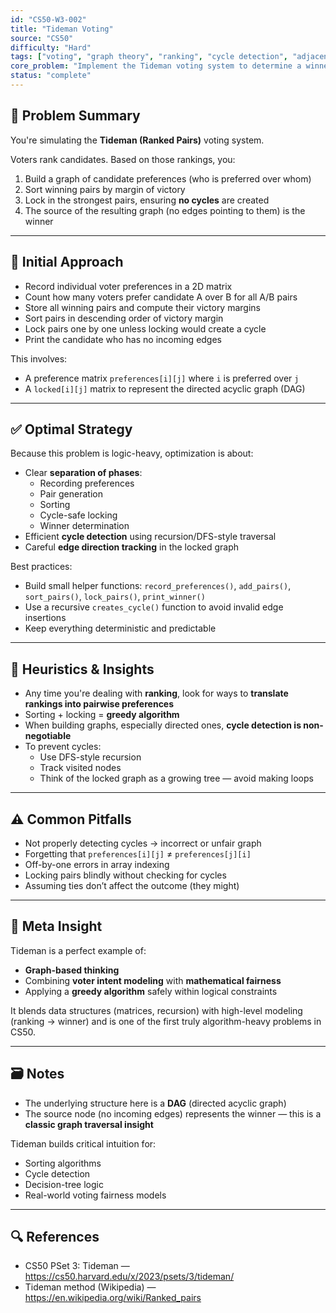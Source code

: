 ```yaml
---
id: "CS50-W3-002"
title: "Tideman Voting"
source: "CS50"
difficulty: "Hard"
tags: ["voting", "graph theory", "ranking", "cycle detection", "adjacency matrix"]
core_problem: "Implement the Tideman voting system to determine a winner based on ranked preferences without creating cycles"
status: "complete"
---
```


## 🧩 Problem Summary 

You're simulating the **Tideman (Ranked Pairs)** voting system.

Voters rank candidates. Based on those rankings, you:
1. Build a graph of candidate preferences (who is preferred over whom)
2. Sort winning pairs by margin of victory
3. Lock in the strongest pairs, ensuring **no cycles** are created
4. The source of the resulting graph (no edges pointing to them) is the winner

---

## 🔄 Initial Approach

- Record individual voter preferences in a 2D matrix  
- Count how many voters prefer candidate A over B for all A/B pairs  
- Store all winning pairs and compute their victory margins  
- Sort pairs in descending order of victory margin  
- Lock pairs one by one unless locking would create a cycle  
- Print the candidate who has no incoming edges

This involves:
- A preference matrix `preferences[i][j]` where `i` is preferred over `j`  
- A `locked[i][j]` matrix to represent the directed acyclic graph (DAG)

---

## ✅ Optimal Strategy

Because this problem is logic-heavy, optimization is about:
- Clear **separation of phases**:
  - Recording preferences
  - Pair generation
  - Sorting
  - Cycle-safe locking
  - Winner determination
- Efficient **cycle detection** using recursion/DFS-style traversal
- Careful **edge direction tracking** in the locked graph

Best practices:
- Build small helper functions: `record_preferences()`, `add_pairs()`, `sort_pairs()`, `lock_pairs()`, `print_winner()`  
- Use a recursive `creates_cycle()` function to avoid invalid edge insertions  
- Keep everything deterministic and predictable

---

## 🧠 Heuristics & Insights

- Any time you're dealing with **ranking**, look for ways to **translate rankings into pairwise preferences**
- Sorting + locking = **greedy algorithm**  
- When building graphs, especially directed ones, **cycle detection is non-negotiable**
- To prevent cycles:
  - Use DFS-style recursion
  - Track visited nodes
  - Think of the locked graph as a growing tree — avoid making loops

---

## ⚠️ Common Pitfalls

- Not properly detecting cycles → incorrect or unfair graph  
- Forgetting that `preferences[i][j]` ≠ `preferences[j][i]`  
- Off-by-one errors in array indexing  
- Locking pairs blindly without checking for cycles  
- Assuming ties don’t affect the outcome (they might)

---

## 🧭 Meta Insight

Tideman is a perfect example of:
- **Graph-based thinking**
- Combining **voter intent modeling** with **mathematical fairness**
- Applying a **greedy algorithm** safely within logical constraints

It blends data structures (matrices, recursion) with high-level modeling (ranking → winner) and is one of the first truly algorithm-heavy problems in CS50.

---

## 🗃️ Notes

- The underlying structure here is a **DAG** (directed acyclic graph)  
- The source node (no incoming edges) represents the winner — this is a **classic graph traversal insight**

Tideman builds critical intuition for:
- Sorting algorithms  
- Cycle detection  
- Decision-tree logic  
- Real-world voting fairness models

---

## 🔍 References

- CS50 PSet 3: Tideman — https://cs50.harvard.edu/x/2023/psets/3/tideman/
- Tideman method (Wikipedia) — https://en.wikipedia.org/wiki/Ranked_pairs